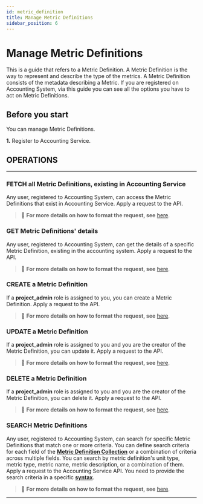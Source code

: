 ```yaml
---
id: metric_definition
title: Manage Metric Definitions
sidebar_position: 6
---
```


# Manage Metric Definitions

This is a guide that refers to a Metric Definition.
A Metric Definition is the way to represent and describe the type of the
metrics. A Metric Definition consists of the metadata describing a Metric.
If you are registered on Accounting System, via this guide you can see all
the options you have to act on Metric Definitions.

## Before you start

You can manage Metric Definitions.

**1.** Register to Accounting Service.

## OPERATIONS

---

### FETCH all Metric Definitions, existing in Accounting Service

Any user, registered to Accounting System, can access the Metric Definitions
that exist in Accounting Service. Apply a request to the API.

> 📝 **For more details on how to format the request, see** [here](https://argoeu.github.io/argo-accounting/docs/api/metric_definition/#get----fetch-all-metric-definitions).

### GET Metric Definitions' details

Any user, registered to Accounting System, can get the details of a specific
Metric Definition, existing in the accounting system. Apply a request to the API.

> 📝 **For more details on how to format the request, see** [here](https://argoeu.github.io/argo-accounting/docs/api/metric_definition#get---fetch-a-metric-definition).

### CREATE a Metric Definition

If a **project_admin** role is assigned to you, you can create a Metric
Definition. Apply a request to the API.

> 📝 **For more details on how to format the request, see** [here](https://argoeu.github.io/argo-accounting/docs/api/metric_definition#post---create-a-metric-definition).

### UPDATE a Metric Definition

If a **project_admin** role is assigned to you and you are the creator
of the Metric Definition, you can update it. Apply a request to the API.

> 📝 **For more details on how to format the request, see** [here](https://argoeu.github.io/argo-accounting/docs/api/metric_definition#patch---update-a-metric-definition).

### DELETE a Metric Definition

If a **project_admin** role is assigned to you and you are the creator
of the Metric Definition, you can delete it. Apply a request to the API.

> 📝 **For more details on how to format the request, see** [here](https://argoeu.github.io/argo-accounting/docs/api/metric_definition/#delete----delete-a-metric-definition).

### SEARCH Metric Definitions

Any user, registered to Accounting System, can search for specific Metric
Definitions that match one or more criteria. You can define search criteria
for each field of the **[Metric Definition Collection](https://argoeu.github.io/argo-accounting/docs/api/metric_definition)**
or a combination of criteria across multiple fields. You can search by metric
definition's unit type, metric type, metric name, metric description, or a
combination of them.
Apply a request to the Accounting Service API. You need to provide the search
criteria in a specific **[syntax](https://argoeu.github.io/argo-accounting/docs/guides/search-filter)**.

> 📝 **For more details on how to format the request, see** [here](https://argoeu.github.io/argo-accounting/docs/api/metric_definition#post---search-for-metric-definitions).

---
